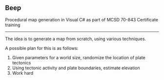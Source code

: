 ## Beep

Procedural map generation in Visual C# as part of MCSD 70-843 Certificate training

-----

The idea is to generate a map from scratch, using various techniques.

A possible plan for this is as follows:

1. Given parameters for a world size, randomize the location of plate tectonics
2. Using tectonic activity and plate boundaries, estimate elevation
3. Work hard